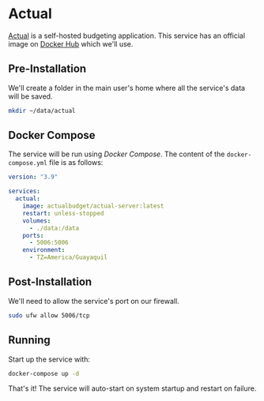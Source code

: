 # Actual

[Actual](https://actualbudget.org/) is a self-hosted budgeting application. This service has an official image on [Docker Hub](https://hub.docker.com/r/actualbudget/actual-server/) which we'll use.

## Pre-Installation

We'll create a folder in the main user's home where all the service's data will be saved.

```bash
mkdir ~/data/actual
```

## Docker Compose

The service will be run using *Docker Compose*. The content of the `docker-compose.yml` file is as follows:

```yaml
version: "3.9"

services:
  actual:
    image: actualbudget/actual-server:latest
    restart: unless-stopped
    volumes:
      - ./data:/data
    ports:
      - 5006:5006
    environment:
      - TZ=America/Guayaquil
```

## Post-Installation

We'll need to allow the service's port on our firewall.

```bash
sudo ufw allow 5006/tcp
```

## Running

Start up the service with:

```bash
docker-compose up -d
```

That's it! The service will auto-start on system startup and restart on failure.
